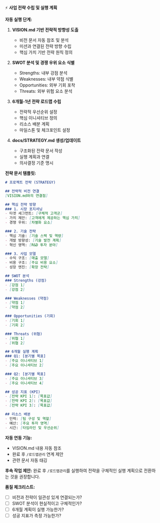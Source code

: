 ⚡ **사업 전략 수립 및 실행 계획**

**자동 실행 단계:**

1. **VISION.md 기반 전략적 방향성 도출**
   - 비전 문서 자동 참조 및 분석
   - 미션과 연결된 전략 방향 수립
   - 핵심 가치 기반 전략 원칙 정의

2. **SWOT 분석 및 경쟁 우위 요소 식별**
   - Strengths: 내부 강점 분석
   - Weaknesses: 내부 약점 식별  
   - Opportunities: 외부 기회 포착
   - Threats: 외부 위험 요소 분석

3. **6개월-1년 전략 로드맵 수립**
   - 전략적 우선순위 설정
   - 핵심 이니셔티브 정의
   - 리소스 배분 계획
   - 마일스톤 및 체크포인트 설정

4. **docs/STRATEGY.md 생성/업데이트**
   - 구조화된 전략 문서 작성
   - 실행 계획과 연결
   - 의사결정 기준 명시

**전략 문서 템플릿:**

```markdown
# 프로젝트 전략 (STRATEGY)

## 전략적 비전 연결
[VISION.md와의 연결점]

## 핵심 전략 방향
### 1. 시장 포지셔닝
- 타겟 세그먼트: [구체적 고객군]
- 가치 제안: [고객에게 제공하는 핵심 가치]
- 경쟁 우위: [차별화 요소]

### 2. 기술 전략  
- 핵심 기술: [기술 스택 및 역량]
- 개발 방향성: [기술 발전 계획]
- 혁신 영역: [R&D 투자 분야]

### 3. 사업 모델
- 수익 구조: [매출 모델]
- 비용 구조: [주요 비용 요소]
- 성장 엔진: [확장 전략]

## SWOT 분석
### Strengths (강점)
- [강점 1]
- [강점 2]

### Weaknesses (약점)  
- [약점 1]
- [약점 2]

### Opportunities (기회)
- [기회 1]
- [기회 2]

### Threats (위협)
- [위협 1] 
- [위협 2]

## 6개월 실행 계획
### Q1: [분기별 목표]
- [주요 이니셔티브 1]
- [주요 이니셔티브 2]

### Q2: [분기별 목표]
- [주요 이니셔티브 3]
- [주요 이니셔티브 4]

## 성공 지표 (KPI)
- [전략 KPI 1]: [목표값]
- [전략 KPI 2]: [목표값]
- [전략 KPI 3]: [목표값]

## 리소스 배분
- 인력: [팀 구성 및 역할]
- 예산: [주요 투자 영역]
- 시간: [타임라인 및 우선순위]
```

**자동 연동 기능:**
- VISION.md 내용 자동 참조
- 완료 후 `/로드맵관리` 연계 제안
- 관련 문서 자동 태깅

**후속 작업 제안:**
완료 후 `/로드맵관리`를 실행하여 전략을 구체적인 실행 계획으로 전환하는 것을 권장합니다.

**품질 체크리스트:**
- [ ] 비전과 전략이 일관성 있게 연결되는가?
- [ ] SWOT 분석이 현실적이고 구체적인가?
- [ ] 6개월 계획이 실행 가능한가?
- [ ] 성공 지표가 측정 가능한가?
